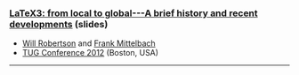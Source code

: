 


### [LaTeX3: from local to global---A brief history and recent developments]({{site.baseurl}}/publications/2012-wspr-FMi-TUG-latex3-local-global.pdf) (slides)

+ [Will Robertson]({{site.baseurl}}/about/team/#will-robertson) and [Frank Mittelbach]({{site.baseurl}}/about/team/#frank-mittelbach)
+ [TUG Conference 2012](https://tug.org/tug2012/) (Boston, USA)

***

